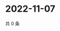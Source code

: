 # 2022-11-07

共 0 条

<!-- BEGIN WEIBO -->
<!-- 最后更新时间 Mon Nov 07 2022 22:17:47 GMT+0800 (China Standard Time) -->

<!-- END WEIBO -->
